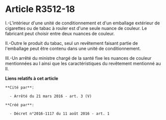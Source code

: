 # Article R3512-18

I.-L'intérieur d'une unité de conditionnement et d'un emballage extérieur de cigarettes ou de tabac à rouler est d'une seule
nuance de couleur. Le fabricant peut choisir entre deux nuances de couleur. 

II.-Outre le produit du tabac, seul un revêtement faisant partie de l'emballage peut être contenu dans une unité de
conditionnement. 

III.-Un arrêté du ministre chargé de la santé fixe les nuances de couleur mentionnées au I ainsi que les caractéristiques du
revêtement mentionné au II.

**Liens relatifs à cet article**

	**Cité par**:

	  - Arrêté du 21 mars 2016 - art. 3 (V)

	**Créé par**:

	  - Décret n°2016-1117 du 11 août 2016 - art. 1
